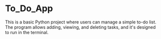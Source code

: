 # To_Do_App
This is a basic Python project where users can manage a simple to-do list. The program allows adding, viewing, and deleting tasks, and it's designed to run in the terminal.

